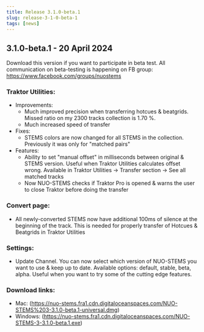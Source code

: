 ```yaml
---
title: Release 3.1.0-beta.1
slug: release-3-1-0-beta-1
tags: [news]
---
```


## 3.1.0-beta.1 - 20 April 2024

Download this version if you want to participate in beta test. All communication on beta-testing is happening on FB group: https://www.facebook.com/groups/nuostems

### Traktor Utilities:

- Improvements:
  - Much improved precision when transferring hotcues & beatgrids. Missed ratio on my 2300 tracks collection is 1.70 %.
  - Much increased speed of transfer
- Fixes:
  - STEMS colors are now changed for all STEMS in the collection. Previously it was only for "matched pairs"
- Features:
  - Ability to set "manual offset" in milliseconds between original & STEMS version. Useful when Traktor Utilities calculates offset wrong. Available in Traktor Utilities -> Transfer section -> See all matched tracks
  - Now NUO-STEMS checks if Traktor Pro is opened & warns the user to close Traktor before doing the transfer

### Convert page:

- All newly-converted STEMS now have additional 100ms of silence at the beginning of the track. This is needed for properly transfer of Hotcues & Beatgrids in Traktor Utilities

### Settings:

- Update Channel. You can now select which version of NUO-STEMS you want to use & keep up to date. Available options: default, stable, beta, alpha. Useful when you want to try some of the cutting edge features.

### Download links:

- Mac: (https://nuo-stems.fra1.cdn.digitaloceanspaces.com/NUO-STEMS%203-3.1.0-beta.1-universal.dmg)
- Windows: (https://nuo-stems.fra1.cdn.digitaloceanspaces.com/NUO-STEMS-3-3.1.0-beta.1.exe)
